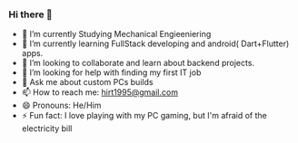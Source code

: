 ### Hi there 👋

- 🔭 I’m currently Studying Mechanical Engieeniering
- 🌱 I’m currently learning FullStack developing and android( Dart+Flutter) apps.
- 👯 I’m looking to collaborate and learn about backend projects.
- 🤔 I’m looking for help with finding my first IT job
- 💬 Ask me about custom PCs builds
- 📫 How to reach me: hirt1995@gmail.com
- 😄 Pronouns: He/Him
- ⚡ Fun fact: I love playing with my PC gaming, but I'm afraid of the electricity bill

